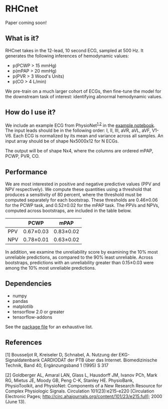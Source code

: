 # RHCnet
Paper coming soon!

## What is it?
RHCnet takes in the 12-lead, 10 second ECG, sampled at 500 Hz. It generates the following inferences of hemodynamic values:
- p(PCWP > 15 mmHg)
- p(mPAP > 20 mmHg)
- p(PVR > 3 Wood's Units)
- p(CO > 4 L/min)

We pre-train on a much larger cohort of ECGs, then fine-tune the model for the downstream task of interest: identifying abnormal hemodynamic values.

## How do I use it?
We include an example ECG from PhysioNet<sup>[1](#ptb),[2](#physionet)</sup> in the [example notebook](Examples/model_loading_demo.ipynb). The input leads should be in the following order: I, II, III, aVR, aVL, aVF, V1-V6. Each ECG is normalized by its mean and variance across all samples. An input array should be of shape Nx5000x12 for N ECGs.

The output will be of shape Nx4, where the columns are ordered mPAP, PCWP, PVR, CO.

## Performance
We are most interested in positive and negative predictive values (PPV and NPV respectively). We compute these quantities using a threshold that produces a sensitivity of 80 percent, where the threshold must be computed separately for each bootstrap. These thresholds are 0.46±0.06 for the PCWP task, and 0.52±0.02 for the mPAP task. The PPVs and NPVs, computed across bootstraps, are included in the table below.

|     | PCWP        | mPAP       |
|-----|-------------|------------|
| PPV | 0.67±0.03   | 0.83±0.02  |
| NPV | 0.78±0.01   | 0.63±0.02  |

In addition, we examine the unreliability score by examining the 10% most unreliable predictions, as compared to the 90% least unreliable. Across bootstraps, predictions with an unreliability greater than 0.15±0.03 were among the 10% most unreliable predictions.

## Dependencies
- numpy
- pandas
- matplotlib
- tensorflow 2.0 or greater
- tensorflow-addons

See the [package file](pkg_list.txt) for an exhaustive list.

## References
<a name="ptb">[1]</a> Bousseljot R, Kreiseler D, Schnabel, A. Nutzung der EKG-Signaldatenbank CARDIODAT der PTB über das Internet. Biomedizinische Technik, Band 40, Ergänzungsband 1 (1995) S 317

<a name="physionet">[2]</a> Goldberger AL, Amaral LAN, Glass L, Hausdorff JM, Ivanov PCh, Mark RG, Mietus JE, Moody GB, Peng C-K, Stanley HE. PhysioBank, PhysioToolkit, and PhysioNet: Components of a New Research Resource for Complex Physiologic Signals. Circulation 101(23):e215-e220 [Circulation Electronic Pages; http://circ.ahajournals.org/content/101/23/e215.full]; 2000 (June 13).
